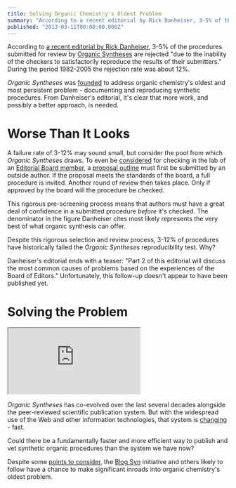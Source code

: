 ```yaml
---
title: Solving Organic Chemistry's Oldest Problem
summary: "According to a recent editorial by Rick Danheiser, 3-5% of the procedures submitted for review by Organic Syntheses are rejected \"due to the inability of the checkers to satisfactorily reproduce the results of their submitters.\" During the period 1982-2005 the rejection rate was about 12%."
published: "2013-03-11T00:00:00.000Z"
---
```


According to [a recent editorial by Rick Danheiser](http://www.orgsyn.org/orgsyn/pdfs/v88p0001.pdf), 3-5% of the procedures submitted for review by [Organic Syntheses](http://www.orgsyn.org/) are rejected "due to the inability of the checkers to satisfactorily reproduce the results of their submitters." During the period 1982-2005 the rejection rate was about 12%.

*Organic Syntheses* was [founded](http://www.orgsyn.org/about.asp) to address organic chemistry's oldest and most persistent problem - documenting and reproducing synthetic procedures. From Danheiser's editorial, it's clear that more work, and possibly a better approach, is needed.

# Worse Than It Looks

A failure rate of 3-12% may sound small, but consider the pool from which *Organic Syntheses* draws. To even be [considered](http://www.orgsyn.org/submission.html) for checking in the lab of an [Editorial Board member](http://orgsyn.org/boe.asp), a [proposal outline](http://www.orgsyn.org/OS_Proposal_Cover_Sheet.pdf) must first be submitted by an outside author. If the proposal meets the standards of the board, a full procedure is invited. Another round of review then takes place. Only if approved by the board will the procedure be checked.

This rigorous pre-screening process means that authors must have a great deal of confidence in a submitted procedure *before* it's checked. The denominator in the figure Danheiser cites most likely represents the very best of what organic synthesis can offer.

Despite this rigorous selection and review process, 3-12% of procedures have historically failed the *Organic Syntheses* reproducibility test. Why?

Danheiser's editorial ends with a teaser: "Part 2 of this editorial will discuss the most common causes of problems based on the experiences of the Board of Editors." Unfortunately, this follow-up doesn't appear to have been published yet.

# Solving the Problem

<div class="videowrapper">
  <iframe src="https://www.youtube.com/embed/NHuC5yZeHYQ" allowfullscreen></iframe>
</div>

*Organic Syntheses* has co-evolved over the last several decades alongside the peer-reviewed scientific publication system. But with the widespread use of the Web and other information technologies, that system is [changing](/articles/2012/01/28/george-whitesides-the-concept-of-the-scientific-paper-is-eroding-before-our-very-eyes/) - fast.

Could there be a fundamentally faster and more efficient way to publish and vet synthetic organic procedures than the system we have now?

Despite some [points to consider](/articles/2013/02/22/anonymous-science-and-the-survival-of-blogsyn/), the [Blog Syn](http://blog-syn.blogspot.com/) initiative and others likely to follow have a chance to make significant inroads into organic chemistry's oldest problem.